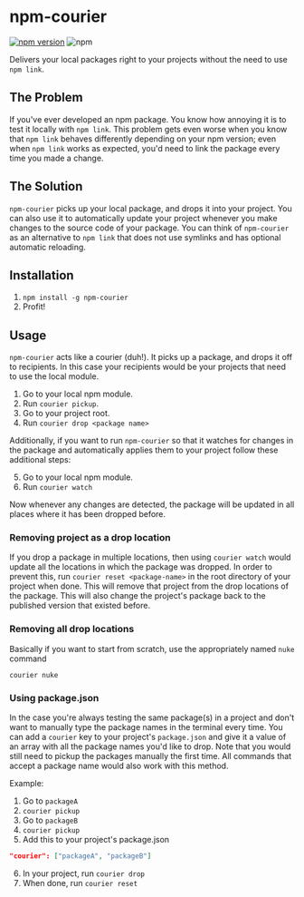 # npm-courier

[![npm version](https://badge.fury.io/js/npm-courier.svg)](https://badge.fury.io/js/npm-courier) ![npm](https://img.shields.io/npm/dt/npm-courier.svg)

Delivers your local packages right to your projects without the need to use `npm link`.

## The Problem
If you've ever developed an npm package. You know how annoying it is to test it locally with `npm link`. This problem gets even worse when you know that `npm link` behaves differently depending on your npm version; even when `npm link` works as expected, you'd need to link the package every time you made a change.
## The Solution
`npm-courier` picks up your local package, and drops it into your project. You can also use it to automatically update your project whenever you make changes to the source code of your package. You can think of `npm-courier` as an alternative to `npm link` that does not use symlinks and has optional automatic reloading.

## Installation
1.  `npm install -g npm-courier`
2.  Profit!

## Usage

`npm-courier` acts like a courier (duh!). It picks up a package, and drops it off to recipients. In this case your recipients would be your projects that need to use the local module.
1. Go to your local npm module.
2. Run `courier pickup`.
3. Go to your project root.
4. Run `courier drop <package name>`

Additionally, if you want to run `npm-courier` so that it watches for changes in the package and automatically applies them to your project follow these additional steps:

5. Go to your local npm module.
6. Run `courier watch`

Now whenever any changes are detected, the package will be updated in all places where it has been dropped before.

### Removing project as a drop location
If you drop a package in multiple locations, then using `courier watch` would update all the locations in which the package was dropped. In order to prevent this, run `courier reset <package-name>` in the root directory of your project when done. This will remove that project from the drop locations of the package. This will also change the project's package back to the published version that existed before.

### Removing all drop locations
Basically if you want to start from scratch, use the appropriately named `nuke` command
```
courier nuke
```
### Using package.json
In the case you're always testing the same package(s) in a project and don't want to manually type the package names in the terminal every time. You can add a `courier` key to your project's `package.json` and give it a value of an array with all the package names you'd like to drop. Note that you would still need to pickup the packages manually the first time. All commands that accept a package name would also work with this method.

Example:
1. Go to `packageA`
2. `courier pickup`
3. Go to `packageB`
4. `courier pickup`
5. Add this to your project's package.json
```json
"courier": ["packageA", "packageB"]
```
6. In your project, run `courier drop`
7. When done, run `courier reset`
